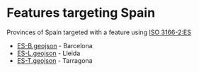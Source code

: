 # Features targeting Spain

Provinces of Spain targeted with a feature using [ISO 3166-2:ES](https://en.wikipedia.org/wiki/ISO_3166-2:ES)

- [ES-B.geojson](https://location-conflation.com/?locationSet=%7B%22include%22%3A%5B%22es-b.geojson%22%5D%7D&referrer=nsi) - Barcelona
- [ES-L.geojson](https://location-conflation.com/?locationSet=%7B%22include%22%3A%5B%22es-l.geojson%22%5D%7D&referrer=nsi) - Lleida
- [ES-T.geojson](https://location-conflation.com/?locationSet=%7B%22include%22%3A%5B%22es-t.geojson%22%5D%7D&referrer=nsi) - Tarragona
